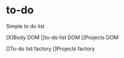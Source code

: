 # to-do
Simple to do list

[X]Body DOM
[]to-do list DOM
[]Projects DOM

[]To-do list factory
[]Projects factory
